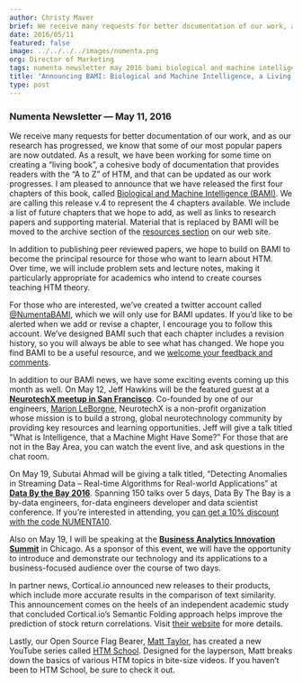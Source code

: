 ```yaml
---
author: Christy Maver
brief: We receive many requests for better documentation of our work, and as our research has progressed, we know that some of our most popular papers are now outdated. As a result, we have been working for some time on creating a living
date: 2016/05/11
featured: false
image: ../../../../images/numenta.png
org: Director of Marketing
tags: numenta newsletter may 2016 bami biological and machine intelligence living online book machine intelligence htm hierarchical temporal memory
title: "Announcing BAMI: Biological and Machine Intelligence, a Living Online Book"
type: post
---
```


### Numenta Newsletter &mdash; May 11, 2016

We receive many requests for better documentation of our work, and as our
research has progressed, we know that some of our most popular papers are now
outdated.  As a result, we have been working for some time on creating a “living
book”, a cohesive body of documentation that provides readers with the “A to Z”
of HTM, and that can be updated as our work progresses.  I am pleased to
announce that we have released the first four chapters of this book, called
[Biological and Machine Intelligence (BAMI)](/biological-and-machine-intelligence/). We
are calling this release v.4 to represent the 4 chapters available. We include a
list of future chapters that we hope to add, as well as links to research papers
and supporting material. Material that is replaced by BAMI will be moved to the
archive section of the [resources section](/papers-videos-and-more/) on our
web site.

In addition to publishing peer reviewed papers, we hope to build on BAMI to
become the principal resource for those who want to learn about HTM.  Over time,
we will include problem sets and lecture notes, making it particularly
appropriate for academics who intend to create courses teaching HTM theory.

For those who are interested, we’ve created a twitter account called
[@NumentaBAMI](https://twitter.com/NumentaBAMI), which we will only use for BAMI
updates.  If you’d like to be alerted when we add or revise a chapter, I
encourage you to follow this account. We’ve designed BAMI such that each chapter
includes a revision history, so you will always be able to see what has changed.
We hope you find BAMI to be a useful resource, and we
[welcome your feedback and comments](https://numenta.wufoo.com/forms/biological-and-machine-intelligence-bami/).

In addition to our BAMI news, we have some exciting events coming up this month
as well. On May 12, Jeff Hawkins will be the featured guest at a
**[NeurotechX meetup in San Francisco](http://www.meetup.com/NeuroTechSF/events/230385690/)**.
Co-founded by one of our engineers, [Marion LeBorgne](mailto:mleborgne@numenta.com),
NeurotechX is a non-profit organization whose mission is to build a strong,
global neurotechnology community by providing key resources and learning
opportunities.  Jeff will give a talk titled "What is Intelligence, that a
Machine Might Have Some?”  For those that are not in the Bay Area, you can watch
the event live, and ask questions in the chat room.

On May 19, Subutai Ahmad will be giving a talk titled, “Detecting Anomalies in
Streaming Data – Real-time Algorithms for Real-world Applications” at
**[Data By the Bay 2016](http://data.bythebay.io/)**. Spanning 150 talks over
5 days, Data By The Bay is a by-data engineers, for-data engineers developer and
data scientist conference. If you’re interested in attending, you
[can get a 10% discount with the code NUMENTA10](https://www.universe.com/embed/listings/BQJX8H/bookings/new?modal=1&discount_code=NUMENTA10).

Also on May 19, I will be speaking at the
**[Business Analytics Innovation Summit](https://theinnovationenterprise.com/summits/business-analytics-innovation-summit-chicago-2016)**
in Chicago.  As a sponsor of this event, we will have the opportunity to
introduce and demonstrate our technology and its applications to a
business-focused audience over the course of two days.

In partner news, Cortical.io announced new releases to their products, which
include more accurate results in the comparison of text similarity. This
announcement comes on the heels of an independent academic study that concluded
Cortical.io’s Semantic Folding approach helps improve the prediction of stock
return correlations. Visit [their website](http://cortical.io) for more details.

Lastly, our Open Source Flag Bearer, [Matt Taylor](mailto:mtaylor@numenta.com),
has created a new YouTube series called
[HTM School](https://www.youtube.com/playlist?list=PL3yXMgtrZmDqhsFQzwUC9V8MeeVOQ7eZ9).
Designed for the layperson, Matt breaks down the basics of various HTM topics in
bite-size videos.  If you haven’t been to HTM School, be sure to check it out.
